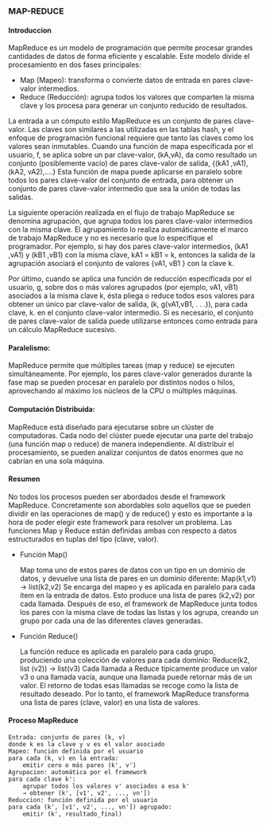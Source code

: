 ### MAP-REDUCE

#### Introduccion
MapReduce es un modelo de programación que permite procesar grandes cantidades de datos 
de forma eficiente y escalable. Este modelo divide el procesamiento en dos fases principales:
- Map (Mapeo): transforma o convierte datos de entrada en pares clave-valor intermedios.
- Reduce (Reducción): agrupa todos los valores que comparten la misma clave y los procesa para generar un conjunto reducido de resultados.

La entrada a un cómputo estilo MapReduce es un conjunto de pares clave-valor. Las
claves son similares a las utilizadas en las tablas hash, y el enfoque de programación
funcional requiere que tanto las claves como los valores sean inmutables. Cuando una
función de mapa especificada por el usuario, f, se aplica sobre un par clave-valor,
(kA,vA), da como resultado un conjunto (posiblemente vacío) de pares clave-valor de
salida, {(kA1 ,vA1), (kA2, vA2),....} Esta función de mapa puede aplicarse en paralelo
sobre todos los pares clave-valor del conjunto de entrada, para obtener un conjunto
de pares clave-valor intermedio que sea la unión de todas las salidas.

La siguiente operación realizada en el flujo de trabajo MapReduce se denomina
agrupación, que agrupa todos los pares clave-valor intermedios con la misma clave.
El agrupamiento lo realiza automáticamente el marco de trabajo MapReduce y no es
necesario que lo especifique el programador. Por ejemplo, si hay dos pares clave-valor
intermedios, (kA1 ,vA1) y (kB1 ,vB1) con la misma clave, kA1 = kB1 = k, entonces la
salida de la agrupación asociará el conjunto de valores {vA1, vB1 } con la clave k.

Por último, cuando se aplica una función de reducción especificada por el usuario, g,
sobre dos o más valores agrupados (por ejemplo, vA1, vB1) asociados a la misma
clave k, ésta pliega o reduce todos esos valores para obtener un único par clave-valor
de salida, (k, g(vA1,vB1, . . .)), para cada clave, k. en el conjunto clave-valor
intermedio. Si es necesario, el conjunto de pares clave-valor de salida puede utilizarse
entonces como entrada para un cálculo MapReduce sucesivo.

#### Paralelismo: 
MapReduce permite que múltiples tareas (map y reduce) se ejecuten simultáneamente. 
Por ejemplo, los pares clave-valor generados durante la fase map se pueden procesar 
en paralelo por distintos nodos o hilos, aprovechando al máximo los núcleos de la CPU o múltiples máquinas.

#### Computación Distribuida: 
MapReduce está diseñado para ejecutarse sobre un clúster de computadoras. 
Cada nodo del clúster puede ejecutar una parte del trabajo (una función map o reduce) de manera independiente. 
Al distribuir el procesamiento, se pueden analizar conjuntos de datos enormes que no cabrían en una sola máquina.

#### Resumen

No todos los procesos pueden ser abordados desde el framework MapReduce. 
Concretamente son abordables solo aquellos que se pueden dividir en las operaciones de map() y de reduce() 
y esto es importante a la hora de poder elegir este framework para resolver un problema. 
Las funciones Map y Reduce están definidas ambas con respecto a datos estructurados en tuplas del tipo (clave, valor).

- Función Map()

    Map toma uno de estos pares de datos con un tipo en un dominio de datos, 
    y devuelve una lista de pares en un dominio diferente:
        Map(k1,v1) -> list(k2,v2)
    Se encarga del mapeo y es aplicada en paralelo para cada ítem en la entrada de datos. 
    Esto produce una lista de pares (k2,v2) por cada llamada. 
    Después de eso, el framework de MapReduce junta todos los pares con la misma clave de todas las listas y los agrupa, 
    creando un grupo por cada una de las diferentes claves generadas.

- Función Reduce()

    La función reduce es aplicada en paralelo para cada grupo, produciendo una colección de valores para cada dominio:
    Reduce(k2, list (v2)) -> list(v3)
    Cada llamada a Reduce típicamente produce un valor v3 o una llamada vacía, aunque una llamada puede retornar más de un valor. 
    El retorno de todas esas llamadas se recoge como la lista de resultado deseado.
    Por lo tanto, el framework MapReduce transforma una lista de pares (clave, valor) en una lista de valores.

#### Proceso MapReduce
```
Entrada: conjunto de pares (k, v)
donde k es la clave y v es el valor asociado
Mapeo: función definida por el usuario
para cada (k, v) en la entrada:
    emitir cero o más pares (k', v')
Agrupacion: automática por el framework
para cada clave k':
    agrupar todos los valores v' asociados a esa k'
    → obtener (k', [v1', v2', ..., vn'])
Reduccion: función definida por el usuario
para cada (k', [v1', v2', ..., vn']) agrupado:
    emitir (k', resultado_final)
```
